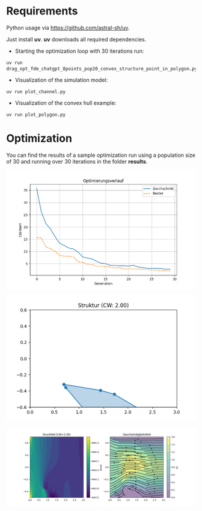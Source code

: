 # Requirements

Python usage via https://github.com/astral-sh/uv.

Just install **uv**. **uv** downloads all required dependencies.

- Starting the optimization loop with 30 iterations run:
```
uv run drag_opt_fdm_chatgpt_8points_pop20_convex_structure_point_in_polygon.py
```

- Visualization of the simulation model:
```
uv run plot_channel.py
```

- Visualization of the convex hull example:
```
uv run plot_polygon.py
```

# Optimization
You can find the results of a sample optimization run using a population size of 30 and running over 30 iterations in the folder **results**.

![Optimization Results](results/optimization_progress.png "Optimization Results")

![Best Indivivual](results/best/ind_00/form.png "Best Indivivual")

![Best Indivivual](results/best/ind_00/ns_solution.png "Best Indivivual")


